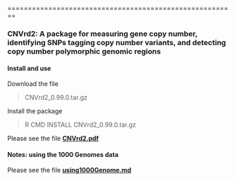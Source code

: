 ========================================================

### CNVrd2: A package for measuring gene copy number, identifying SNPs tagging copy number variants, and detecting copy number polymorphic genomic regions


#### Install and use

Download the file 

> CNVrd2_0.99.0.tar.gz

Install the package

> R CMD INSTALL CNVrd2_0.99.0.tar.gz

Please see the file [**CNVrd2.pdf**](https://github.com/hoangtn/CNVrd2/blob/master/CNVrd2.pdf)

#### Notes: using the 1000 Genomes data

Please see the file [**using1000Genome.md**](https://github.com/hoangtn/CNVrd2/blob/master/using1000Genome.md) 

